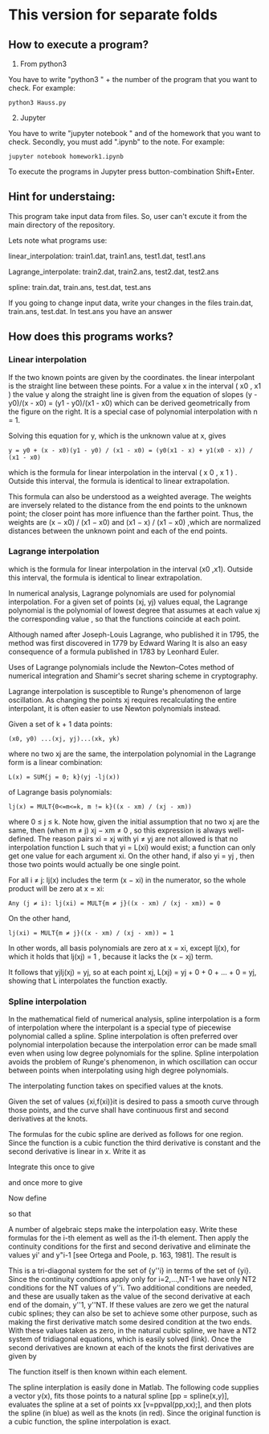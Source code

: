 # This version for separate folds
## How to execute a program?

1) From python3 

You have to write "python3 " + the number of the program that you want to check.
For example:

    python3 Hauss.py 

2) Jupyter

You have to write "jupyter notebook " and of the homework that you want to check.
Secondly, you must add ".ipynb" to the note.
For example:
  
    jupyter notebook homework1.ipynb

To execute the programs in Jupyter press button-combination Shift+Enter.

## Hint for understaing:
This program take input data from files. So, user can't excute it from the main directory of the repository.

Lets note what programs use:
  
  linear_interpolation: train1.dat, train1.ans, test1.dat, test1.ans
  
  Lagrange_interpolate: train2.dat, train2.ans, test2.dat, test2.ans
  
  spline: train.dat, train.ans, test.dat, test.ans
  
 If you going to change input data, write your changes in the files train.dat, train.ans, test.dat.
 In test.ans you have an answer

## How does this programs works?
### Linear interpolation
If the two known points are given by the coordinates.
the linear interpolant is the straight line between these points. For a value x in the interval ( x0 , x1 ) the value y along the straight line is given from the equation of slopes (y - y0)/(x - x0) = (y1 - y0)/(x1 - x0)
which can be derived geometrically from the figure on the right. It is a special case of polynomial interpolation with n = 1.

Solving this equation for y, which is the unknown value at x, gives 

    y = y0 + (x - x0)(y1 - y0) / (x1 - x0) = (y0(x1 - x) + y1(x0 - x)) / (x1 - x0)
which is the formula for linear interpolation in the interval ( x 0 , x 1 ) . 
Outside this interval, the formula is identical to linear extrapolation.

This formula can also be understood as a weighted average. The weights are inversely related to the distance from the end points to the unknown point; the closer point has more influence than the farther point. 
Thus, the weights are (x − x0) / (x1 − x0) and (x1 − x) / (x1 − x0) ,which are normalized distances between the unknown point and each of the end points.

### Lagrange interpolation
which is the formula for linear interpolation in the interval (x0 ,x1). Outside this interval, the formula is identical to linear extrapolation.

In numerical analysis, Lagrange polynomials are used for polynomial interpolation. For a given set of points (xj, yj) values equal, the Lagrange polynomial is the polynomial of lowest degree that assumes at each value xj the corresponding value , so that the functions coincide at each point.

Although named after Joseph-Louis Lagrange, who published it in 1795, the method was first discovered in 1779 by Edward Waring It is also an easy consequence of a formula published in 1783 by Leonhard Euler.

Uses of Lagrange polynomials include the Newton–Cotes method of numerical integration and Shamir's secret sharing scheme in cryptography.

Lagrange interpolation is susceptible to Runge's phenomenon of large oscillation. As changing the points xj requires recalculating the entire interpolant, it is often easier to use Newton polynomials instead.  

Given a set of k + 1 data points:

    (x0, y0) ...(xj, yj)...(xk, yk)
where no two xj are the same, the interpolation polynomial in the Lagrange form is a linear combination:

    L(x) = SUM{j = 0; k}(yj -lj(x))
of Lagrange basis polynomials:
    
    lj(x) = MULT{0<=m<=k, m != k}((x - xm) / (xj - xm))

where 0 ≤ j ≤ k. 
Note how, given the initial assumption that no two xj are the same, then (when m ≠ j) xj − xm ≠ 0 , so this expression is always well-defined. 
The reason pairs xi = xj with yi ≠ yj are not allowed is that no interpolation function L such that yi = L(xi) would exist; 
a function can only get one value for each argument xi. 
On the other hand, if also yi = yj , then those two points would actually be one single point.

For all i ≠ j: lj(x)  includes the term (x − xi) in the numerator, so the whole product will be zero at x = xi: 
        
    Any (j ≠ i): lj(xi) = MULT{m ≠ j}((x - xm) / (xj - xm)) = 0
On the other hand, 
    
    lj(xi) = MULT{m ≠ j}((x - xm) / (xj - xm)) = 1

  In other words, all basis polynomials are zero at x = xi, except lj(x), for which it holds that lj(xj) = 1 , because it lacks the (x − xj) term.

It follows that yjlj(xj) = yj, so at each point xj, L(xj) = yj + 0 + 0 + ... + 0 = yj, showing that L interpolates the function exactly. 

### Spline interpolation

In the mathematical field of numerical analysis, spline interpolation is a form of interpolation where the interpolant is a special type of piecewise polynomial called a spline. 
Spline interpolation is often preferred over polynomial interpolation because the interpolation error can be made small even when using low degree polynomials for the spline. 
Spline interpolation avoids the problem of Runge's phenomenon, in which oscillation can occur between points when interpolating using high degree polynomials.

The interpolating function takes on specified values at the knots.

Given the set of values {xi,f(xi)}it is desired to pass a smooth curve through those points, and the curve shall have continuous first and second derivatives at the knots.

The formulas for the cubic spline are derived as follows for one region. Since the function is a cubic function the third derivative is constant and the second derivative is linear in x. Write it as

Integrate this once to give

and once more to give

Now define

so that

A number of algebraic steps make the interpolation easy. Write these formulas for the i-th element as well as the i­1-th element. Then apply the continuity conditions for the first and second derivative and eliminate the values yi' and y"i-1 [see Ortega and Poole, p. 163, 1981]. The result is

This is a tri-diagonal system for the set of {y''i} in terms of the set of {yi}. Since the continuity condtions apply only for i=2,...,NT-1 we have only NT­2 conditions for the NT values of y''i. Two additional conditions are needed, and these are usually taken as the value of the second derivative at each end of the domain, y''1, y''NT. If these values are zero we get the natural cubic splines; they can also be set to achieve some other purpose, such as making the first derivative match some desired condition at the two ends. With these values taken as zero, in the natural cubic spline, we have a NT­2 system of tridiagonal equations, which is easily solved (link). Once the second derivatives are known at each of the knots the first derivatives are given by

The function itself is then known within each element.

The spline interplation is easily done in Matlab. The following code supplies a vector y(x), fits those points to a natural spline [pp = spline(x,y)], evaluates the spline at a set of points xx [v=ppval(pp,xx);], and then plots the spline (in blue) as well as the knots (in red). Since the original function is a cubic function, the spline interpolation is exact. 
